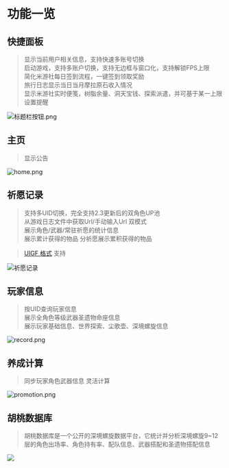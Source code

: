 # 功能一览
## 快捷面板

> 显示当前用户相关信息，支持快速多账号切换  
> 启动游戏，支持多账户切换，支持无边框与窗口化，支持解锁FPS上限  
> 简化米游社每日签到流程，一键签到领取奖励  
> 旅行日志显示当日当月摩拉原石收入情况   
> 显示米游社实时便笺，树脂余量、洞天宝钱、探索派遣，并可基于某一上限设置提醒

![标题栏按钮.png](https://img.snapgenshin.com/imgs/2022/02/678edd755f90fdc3.png)

## 主页

> 显示公告

![home.png](https://img.snapgenshin.com/imgs/2022/02/08b4c93600a0b9b6.png)

## 祈愿记录 <Badge type="tip" text="UIGF" vertical="top" />

> 支持多UID切换，完全支持2.3更新后的双角色UP池  
> 从游戏日志文件中获取Url/手动输入Url 双模式  
> 展示角色/武器/常驻祈愿的统计信息  
> 展示累计获得的物品 分祈愿展示累积获得的物品

> [UIGF 格式](https://github.com/DGP-Studio/Snap.Genshin/wiki/StandardFormat) 支持

![祈愿记录](https://img.snapgenshin.com/imgs/2022/03/d153e4155f32d37b.png)

## 玩家信息

> 按UID查询玩家信息  
> 展示全角色等级武器圣遗物命座信息  
> 展示玩家基础信息、世界探索、尘歌壶、深境螺旋信息

![record.png](https://img.snapgenshin.com/imgs/2022/02/20d47cb715e5594c.png)

## 养成计算

> 同步玩家角色武器信息
> 灵活计算

![promotion.png](https://img.snapgenshin.com/imgs/2022/02/685030e3521bd5b3.png)

## 胡桃数据库

> 胡桃数据库是一个公开的深境螺旋数据平台，它统计并分析深境螺旋9~12层的角色出场率、角色持有率、配队信息、武器搭配和圣遗物搭配信息

![](https://img.snapgenshin.com/imgs/2022/03/42cec5d8deb47201.png)
